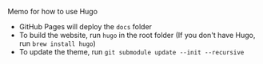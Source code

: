 Memo for how to use Hugo

-   GitHub Pages will deploy the `docs` folder
-   To build the website, run `hugo` in the root folder (If you don't have Hugo, run `brew install hugo`)
-   To update the theme, run `git submodule update --init --recursive`
